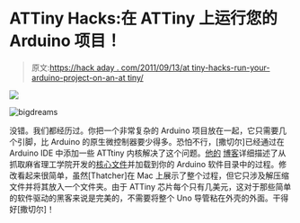 # ATTiny Hacks:在 ATTiny 上运行您的 Arduino 项目！

> 原文:[https://hack aday . com/2011/09/13/at tiny-hacks-run-your-arduino-project-on-an-at tiny/](https://hackaday.com/2011/09/13/attiny-hacks-run-your-arduino-project-on-an-attiny/)

![](../Images/5f674cf2d4b94faba5f6b413d805f657.png)

![](../Images/f6868ab1831a82599625e1f1d17d2e17.png "bigdreams")

没错。我们都经历过。你把一个非常复杂的 Arduino 项目放在一起，它只需要几个引脚，比 Arduino 的原生微控制器要少得多。恐怕不行，[撒切尔]已经通过在 Arduino IDE 中添加一些 ATTtiny 内核解决了这个问题。[他的](http://toasterbotics.blogspot.com/2011/08/using-arduino-with-attinys.html) [博客](http://toasterbotics.blogspot.com/2011/08/programming-attiny85-arduino-style.html)详细描述了从抓取麻省理工学院开发的[核心文件](http://hlt.media.mit.edu/wiki/pmwiki.php?n=Main.ArduinoATtiny4585)并加载到你的 Arduino 软件目录中的过程。修改看起来很简单，虽然[Thatcher]在 Mac 上展示了整个过程，但它只涉及解压缩文件并将其放入一个文件夹。由于 ATTiny 芯片每个只有几美元，这对于那些简单的软件驱动的黑客来说是完美的，不需要将整个 Uno 导管粘在外壳的外面。干得好[撒切尔]！